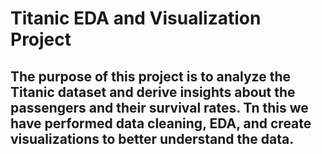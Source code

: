 # Titanic EDA and Visualization Project

## The purpose of this project is to analyze the Titanic dataset and derive insights about the passengers and their survival rates. Tn this we have performed data cleaning, EDA, and create visualizations to better understand the data.
